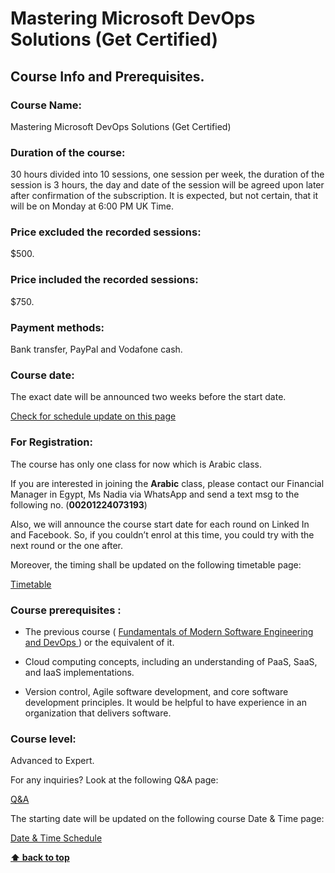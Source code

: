 # Mastering Microsoft DevOps Solutions (Get Certified)

## Course Info and Prerequisites.

### Course Name: 

Mastering Microsoft DevOps Solutions (Get Certified)

### Duration of the course: 

30 hours divided into 10 sessions, one session per week, the duration of the session is 3 hours, the day and date of the session will be agreed upon later after confirmation of the subscription. It is expected, but not certain, that it will be on Monday at 6:00 PM UK Time.
  
### Price excluded the recorded sessions:

$500.
 
### Price included the recorded sessions: 

$750.

  
### Payment methods:

Bank transfer, PayPal and Vodafone cash.

  
### Course date:

The exact date will be announced two weeks before the start date.

[Check for schedule update on this page](/source/course-schedule.md)


### For Registration:

The course has only one class for now which is Arabic class. 


If you are interested in joining the **Arabic** class, please contact our Financial Manager in Egypt, Ms Nadia via WhatsApp and send a text msg to the following no. (**00201224073193**)

Also, we will announce the course start date for each round on Linked In and Facebook. So, if you couldn’t enrol at this time, you could try with the next round or the one after.

Moreover, the timing shall be updated on the following timetable page:

[Timetable](/source/course-schedule.md)


  
### Course prerequisites : 

- The previous course ( [Fundamentals of Modern Software Engineering and DevOps ](../advanced-introduction-to-devops)) or the equivalent of it.

- Cloud computing concepts, including an understanding of PaaS, SaaS, and IaaS implementations.

- Version control, Agile software development, and core software development principles. It would be helpful to have experience in an organization that delivers software.



### Course level:

Advanced to Expert.

For any inquiries? Look at the following Q&A page:

[Q&A](microsoft-devops-faq.md)

The starting date will be updated on the following course Date & Time page:

[Date & Time Schedule ](/source/course-schedule.md)

**[⬆ back to top](#mastering-microsoft-devops-solutions-get-certified)**

